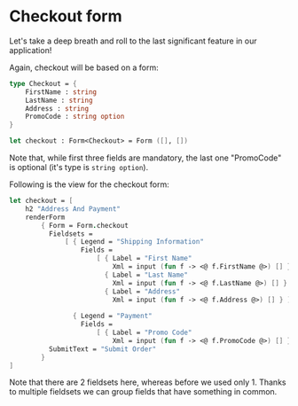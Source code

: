# Checkout form

Let's take a deep breath and roll to the last significant feature in our application!

Again, checkout will be based on a form:

```fsharp
type Checkout = {
    FirstName : string
    LastName : string
    Address : string
    PromoCode : string option
}

let checkout : Form<Checkout> = Form ([], [])
```

Note that, while first three fields are mandatory, the last one "PromoCode" is optional (it's type is `string option`).

Following is the view for the checkout form:

```fsharp
let checkout = [
    h2 "Address And Payment"
    renderForm
        { Form = Form.checkout 
          Fieldsets = 
              [ { Legend = "Shipping Information"
                  Fields = 
                      [ { Label = "First Name"
                          Xml = input (fun f -> <@ f.FirstName @>) [] }
                        { Label = "Last Name"
                          Xml = input (fun f -> <@ f.LastName @>) [] }
                        { Label = "Address"
                          Xml = input (fun f -> <@ f.Address @>) [] } ] }
                
                { Legend = "Payment"
                  Fields = 
                      [ { Label = "Promo Code"
                          Xml = input (fun f -> <@ f.PromoCode @>) [] } ] } ]
          SubmitText = "Submit Order"
        }
]
```

Note that there are 2 fieldsets here, whereas before we used only 1.
Thanks to multiple fieldsets we can group fields that have something in common.